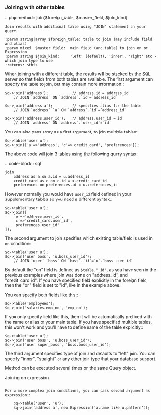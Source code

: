 
### Joining with other tables

.. php:method:: join($foreign_table, $master_field, $join_kind)

    Join results with additional table using "JOIN" statement in your query.

    :param string|array $foreign_table: table to join (may include field and alias)
    :param mixed  $master_field:  main field (and table) to join on or Expression
    :param string $join_kind:     'left' (default), 'inner', 'right' etc - which join type to use
    :returns: $this

When joining with a different table, the results will be stacked by the SQL
server so that fields from both tables are available. The first argument can
specify the table to join, but may contain more information::

    $q->join('address');           // address.id = address_id
        // JOIN `address` ON `address`.`id`=`address_id`

    $q->join('address a');         // specifies alias for the table
        // JOIN `address` `a` ON `address`.`id`=`address_id`

    $q->join('address.user_id');   // address.user_id = id
        // JOIN `address` ON `address`.`user_id`=`id`

You can also pass array as a first argument, to join multiple tables::

    $q->table('user u');
    $q->join(['a'=>'address', 'c'=>'credit_card', 'preferences']);

The above code will join 3 tables using the following query syntax:

.. code-block:: sql

    join
        address as a on a.id = u.address_id
        credit_card as c on c.id = u.credit_card_id
        preferences on preferences.id = u.preferences_id

However normally you would have `user_id` field defined in your supplementary
tables so you need a different syntax::

    $q->table('user u');
    $q->join([
        'a'=>'address.user_id',
        'c'=>'credit_card.user_id',
        'preferences.user_id'
    ]);

The second argument to join specifies which existing table/field is
used in `on` condition::

    $q->table('user u');
    $q->join('user boss', 'u.boss_user_id');
        // JOIN `user` `boss` ON `boss`.`id`=`u`.`boss_user_id`

By default the "on" field is defined as `$table."_id"`, as you have seen in the
previous examples where join was done on "address_id", and "credit_card_id".
If you have specified field explicitly in the foreign field, then the "on" field
is set to "id", like in the example above.

You can specify both fields like this::

    $q->table('employees');
    $q->join('salaries.emp_no', 'emp_no');

If you only specify field like this, then it will be automatically prefixed with
the name or alias of your main table. If you have specified multiple tables,
this won't work and you'll have to define name of the table explicitly::

    $q->table('user u');
    $q->join('user boss', 'u.boss_user_id');
    $q->join('user super_boss', 'boss.boss_user_id');

The third argument specifies type of join and defaults to "left" join. You can
specify "inner", "straight" or any other join type that your database support.

Method can be executed several times on the same Query object.

Joining on expression
`````````````````````

For a more complex join conditions, you can pass second argument as expression::

    $q->table('user', 'u');
    $q->join('address a', new Expression('a.name like u.pattern'));

